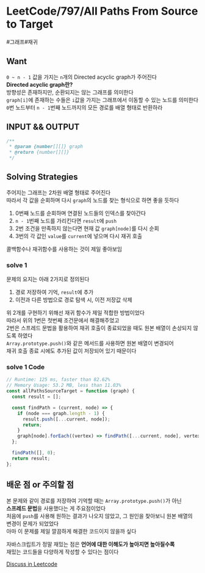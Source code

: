 # LeetCode/797/All Paths From Source to Target

#그래프#재귀

## Want

`0 ~ n - 1` 값을 가지는 `n`개의 Directed acyclic graph가 주어진다  
**Directed acyclic graph란?**  
방향성은 존재하지만, 순환되지는 않는 그래프를 의미한다  
`graph[i]`에 존재하는 수들은 `i`값을 가지는 그래프에서 이동할 수 있는 노드를 의미한다  
`0`번 노드부터 `n - 1`번째 노드까지의 모든 경로를 배열 형태로 반환하라

## INPUT && OUTPUT

```js
/**
 * @param {number[][]} graph
 * @return {number[][]}
 */
```

## Solving Strategies

주어지는 그래프는 2차원 배열 형태로 주어진다  
따라서 각 값을 순회하며 다시 `graph`의 노드를 찾는 형식으로 하면 좋을 듯하다

1. 0번째 노드를 순회하며 연결된 노드들의 인덱스를 찾아간다
2. `n - 1`번째 노드를 가리킨다면 `result`에 `push`
3. 2번 조건을 만족하지 않는다면 현재 값 `graph[node]`를 다시 순회
4. 3번의 각 값인 `value`를 `current`에 넣으며 다시 재귀 호출

콜백함수나 재귀함수를 사용하는 것이 제일 좋아보임

### solve 1

문제의 요지는 아래 2가지로 정의된다

1. 경로 저장하여 기억, `result`에 추가
2. 이전과 다른 방법으로 경로 탐색 시, 이전 저장값 삭제

위 2개를 구현하기 위해선 재귀 함수가 제일 적합한 방법이었다  
따라서 위의 1번은 첫번째 조건문에서 해결해주었고  
2번은 스프레드 문법을 활용하여 재귀 호출이 종료되었을 때도 원본 배열이 손상되지 않도록 하였다  
`Array.prototype.push()`와 같은 메서드를 사용하면 원본 배열이 변경되어  
재귀 호출 종료 시에도 추가된 값이 저장되어 있기 때문이다

### solve 1 Code

```js
// Runtime: 125 ms, faster than 82.62%
// Memory Usage: 53.2 MB, less than 11.03%
const allPathsSourceTarget = function (graph) {
  const result = [];

  const findPath = (current, node) => {
    if (node === graph.length - 1) {
      result.push([...current, node]);
      return;
    }
    graph[node].forEach((vertex) => findPath([...current, node], vertex));
  };

  findPath([], 0);
  return result;
};
```

## 배운 점 or 주의할 점

본 문제와 같이 경로를 저장하여 기억할 때는 `Array.prototype.push()`가 아닌  
**스프레드 문법**을 사용했다는 게 주요점이었다  
처음에 `push`를 사용해 원하는 결과가 나오지 않았고, 그 원인을 찾아보니 원본 배열의 변경이 문제가 되었었다  
아마 이 문제를 제일 깔끔하게 해결한 코드이지 않을까 싶다

자바스크립트가 정말 재밌는 점은 **언어에 대한 이해도가 높아지면 높아질수록**  
재밌는 코드들을 다양하게 작성할 수 있다는 점이다

[Discuss in Leetcode](https://leetcode.com/problems/all-paths-from-source-to-target/discuss/2556536/Javascript-Easiest-Solve)
